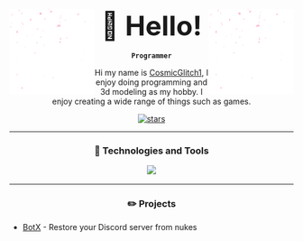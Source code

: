 <div align="center">

<img align="right" src="images/flakes.gif" width="30%" height="30%">
<img align="left" src="images/flakes.gif" width="30%" height="30%">

<font size="30"><b>👋 Hello!</b></font>

**`Programmer`**

Hi my name is [CosmicGlitch1](https://cosmicglitch1.vercel.app/), I enjoy doing programming and 3d modeling as my hobby. I enjoy creating a wide range of things such as games.

<p>
    <a href="https://github.com/cosmicglitch1?tab=repositories">
        <img alt="stars" title="Total stars on GitHub" src="https://custom-icon-badges.demolab.com/github/stars/CosmicGlitch1?color=22526b&style=for-the-badge&labelColor=488207&logo=star"/>
    </a>
</p>

</div>

---

<div align="center">

### 🧰 Technologies and Tools

<a>
    <img src="https://skillicons.dev/icons?i=blender,bash,docker,git,github,vscode,js,nodejs,express,html,css,mongodb,linux,discordjs,python,typescript"/>
</a>

</div>

---

<div align="center">

### ✏️ Projects

</div>

- [BotX](https://github.com/cosmicglitch1/Restoration) - Restore your Discord server from nukes
